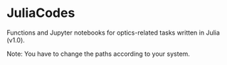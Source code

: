 # JuliaCodes

Functions and Jupyter notebooks for optics-related tasks written in Julia (v1.0).  

Note:  You have to change the paths according to your system.
